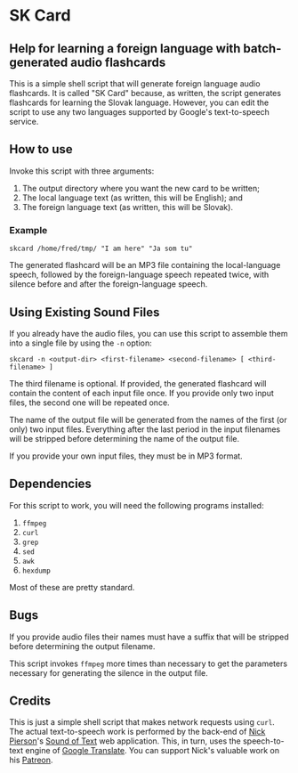 # SK Card

## Help for learning a foreign language with batch-generated audio flashcards

This is a simple shell script that will generate foreign language audio flashcards.
It is called "SK Card" because, as written, the script generates flashcards for
learning the Slovak language.  However, you can edit the script to use any two
languages supported by Google's text-to-speech service.

## How to use

Invoke this script with three arguments:

1. The output directory where you want the new card to be written;
2. The local language text (as written, this will be English); and
3. The foreign language text (as written, this will be Slovak).

### Example

    skcard /home/fred/tmp/ "I am here" "Ja som tu"

The generated flashcard will be an MP3 file containing the local-language speech, followed by
the foreign-language speech repeated twice, with silence before and after the
foreign-language speech.

## Using Existing Sound Files

If you already have the audio files, you can use this script to assemble them into a single file
by using the `-n` option:

    skcard -n <output-dir> <first-filename> <second-filename> [ <third-filename> ]

The third filename is optional.  If provided, the generated flashcard will contain the content of
each input file once.  If you provide only two input files, the second one will be repeated once.

The name of the output file will be generated from the names of the first (or only) two input files.
Everything after the last period in the input filenames will be stripped before
determining the name of the output file.

If you provide your own input files, they must be in MP3 format.

## Dependencies

For this script to work, you will need the following programs installed:

1. `ffmpeg`
2. `curl`
3. `grep`
4. `sed`
5. `awk`
6. `hexdump`

Most of these are pretty standard.

## Bugs

If you provide audio files their names must have a suffix that will be stripped before
determining the output filename.

This script invokes `ffmpeg` more times than necessary to get the parameters necessary for generating
the silence in the output file.

## Credits

This is just a simple shell script that makes network requests using `curl`.  The actual text-to-speech
work is performed by the back-end of [Nick Pierson](https://twitter.com/NickOnTheWeb)'s
[Sound of Text](https://beta.soundoftext.com/) web application.  This, in turn, uses
the speech-to-text engine of [Google Translate](https://translate.google.com/).
You can support Nick's valuable work on his [Patreon](https://www.patreon.com/nickpierson).
